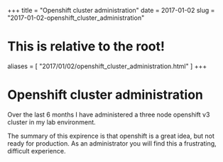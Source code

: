 +++
title = "Openshift cluster administration"
date = 2017-01-02
slug = "2017-01-02-openshift_cluster_administration"
# This is relative to the root!
aliases = [ "2017/01/02/openshift_cluster_administration.html" ]
+++
# Openshift cluster administration

Over the last 6 months I have administered a three node openshift v3
cluster in my lab environment.

The summary of this expirence is that openshift is a great idea, but not
ready for production. As an administrator you will find this a
frustrating, difficult experience.

